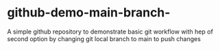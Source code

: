 # github-demo-main-branch-
A simple github repository to demonstrate basic git workflow with hep of second option by changing git local branch to main to push changes
